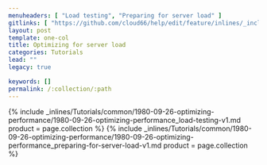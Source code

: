 ```yaml
---
menuheaders: [ "Load testing", "Preparing for server load" ]
gitlinks: [ "https://github.com/cloud66/help/edit/feature/inlines/_includes/_inlines/Tutorials/common/1980-09-26-optimizing-performance/1980-09-26-optimizing-performance_optimizing-for-server-loa-v1.md", "https://github.com/cloud66/help/edit/feature/inlines/_includes/_inlines/Tutorials/common/1980-09-26-optimizing-performance/1980-09-26-optimizing-performance_load-testing-v1.md", "https://github.com/cloud66/help/edit/feature/inlines/_includes/_inlines/Tutorials/common/1980-09-26-optimizing-performance/1980-09-26-optimizing-performance_preparing-for-server-load-v1.md" ]
layout: post
template: one-col
title: Optimizing for server load
categories: Tutorials
lead: ""
legacy: true

keywords: []
permalink: /:collection/:path
---
```





<a href="#load-testing"></a>{% include _inlines/Tutorials/common/1980-09-26-optimizing-performance/1980-09-26-optimizing-performance_load-testing-v1.md  product = page.collection %}
<a href="#preparing-for-server-load"></a>{% include _inlines/Tutorials/common/1980-09-26-optimizing-performance/1980-09-26-optimizing-performance_preparing-for-server-load-v1.md  product = page.collection %}